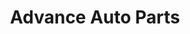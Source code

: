 ---
title: "Advance Auto Parts"
url: /cumming/advance-auto-parts-peachtree-parkway/
shop: car parts
---
